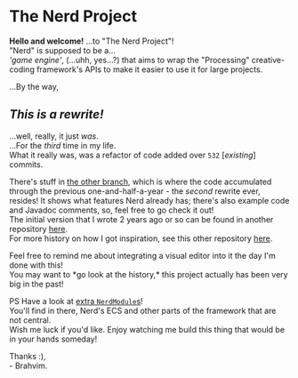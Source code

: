 # The Nerd Project

**Hello and welcome!** ...to "The Nerd Project"!<br>
"Nerd" is supposed to be a...<br>
*'game engine'*, (...uhh, yes...?) that aims to wrap the "Processing" creative-coding framework's APIs to make it easier to use it for large projects.

...By the way,

## *This is a rewrite!*

...well, really, it just *was*.<br>
...For the *third* time in my life.<br>
What it really was, was a refactor of code added over `532` \[*existing*\] commits.

There's stuff in [the other branch](https://github.com/Brahvim/TheNerdProject/tree/master), which is where the code accumulated through the previous one-and-half-a-year - the *second* rewrite ever, resides! It shows what features Nerd already has; there's also example code and Javadoc comments, so, feel free to go check it out!<br>
The initial version that I wrote 2 years ago or so can be found in another repository [here](https://github.com/Brahvim/GameEngine).<br>
For more history on how I got inspiration, see this other repository [here](https://github.com/Brahvim/Scene-Layer-API).

<p>
Feel free to remind me about integrating a visual editor into it the day I'm done with this!<br>
You may want to *go look at the history,* this project actually has been very big in the past!

PS Have a look at [extra `NerdModule`s](https://github.com/Brahvim/NerdExtraModules)!<br>
You'll find in there, Nerd's ECS and other parts of the framework that are not central.<br>
Wish me luck if you'd like. Enjoy watching me build this thing that would be in your hands someday!

Thanks :),<br>
\- Brahvim.

